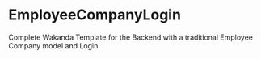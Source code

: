 # EmployeeCompanyLogin
Complete Wakanda Template for the Backend with a traditional Employee Company model and Login
